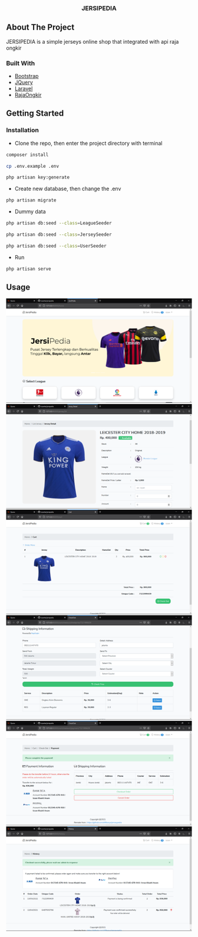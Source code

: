 <!-- PROJECT LOGO -->
<p align="center">
  <h3 align="center">JERSIPEDIA</h3>
</p>

<!-- ABOUT THE PROJECT -->
## About The Project

JERSIPEDIA is a simple jerseys online shop that integrated with api raja ongkir

### Built With

* [Bootstrap](https://getbootstrap.com)
* [JQuery](https://jquery.com)
* [Laravel](https://laravel.com)
* [RajaOngkir](https://rajaongkir.com)



<!-- GETTING STARTED -->
## Getting Started

### Installation

* Clone the repo, then enter the project directory with terminal
```sh
composer install
```
```sh
cp .env.example .env
```
```sh
php artisan key:generate
```
* Create new database, then change the .env
```sh
php artisan migrate
```
* Dummy data
```sh
php artisan db:seed --class=LeagueSeeder
```
```sh
php artisan db:seed --class=JerseySeeder
```
```sh
php artisan db:seed --class=UserSeeder
```
* Run
```sh
php artisan serve
```

<!-- USAGE EXAMPLES -->
## Usage
<img src="public/images/ss/ss1.png" alt="ss1">
<img src="public/images/ss/ss2.png" alt="ss2">
<img src="public/images/ss/ss3.png" alt="ss3">
<img src="public/images/ss/ss4.png" alt="ss4">
<img src="public/images/ss/ss5.png" alt="ss5">
<img src="public/images/ss/ss6.png" alt="ss6">
